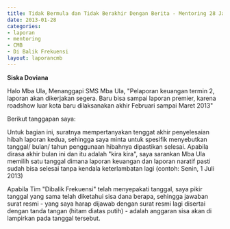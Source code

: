```yaml
---
title: Tidak Bermula dan Tidak Berakhir Dengan Berita - Mentoring 28 Januari 2013
date: 2013-01-28
categories:
- laporan
- mentoring
- CMB
- Di Balik Frekuensi
layout: laporancmb
---
```


**Siska Doviana**

Halo Mba Ula, Menanggapi SMS Mba Ula, "Pelaporan keuangan termin 2, laporan akan dikerjakan segera. Baru bisa sampai laporan premier, karena roadshow luar kota baru dilaksanakan akhir Februari sampai Maret 2013"

Berikut tanggapan saya:

Untuk bagian ini, suratnya mempertanyakan tenggat akhir penyelesaian hibah laporan kedua, sehingga saya minta untuk spesifik menyebutkan tanggal/ bulan/ tahun penggunaan hibahnya dipastikan selesai. Apabila dirasa akhir bulan ini dan itu adalah "kira kira", saya sarankan Mba Ula memilih satu tanggal dimana laporan keuangan dan laporan naratif pasti sudah bisa selesai tanpa kendala keterlambatan lagi (contoh: Senin, 1 Juli 2013)

Apabila Tim "Dibalik Frekuensi" telah menyepakati tanggal, saya pikir tanggal yang sama telah diketahui sisa dana berapa, sehingga jawaban surat resmi - yang saya harap dijawab dengan surat resmi lagi disertai dengan tanda tangan (hitam diatas putih) - adalah anggaran sisa akan di lampirkan pada tanggal tersebut.
